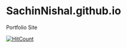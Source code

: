 # SachinNishal.github.io
Portfolio Site


[![HitCount](http://hits.dwyl.com/SachinNishal/SachinNishalgithubio.svg)](http://hits.dwyl.com/SachinNishal/SachinNishalgithubio)

